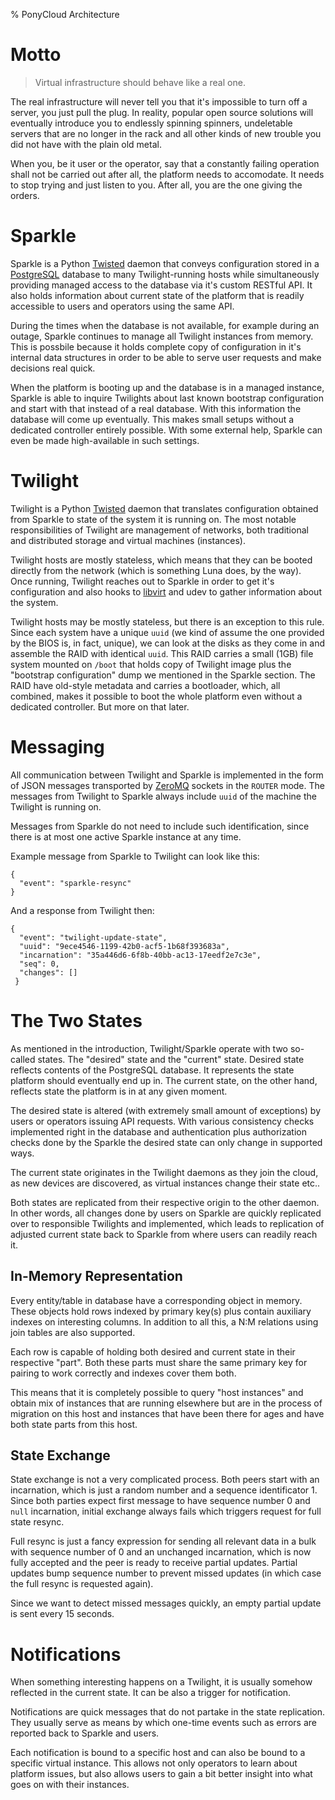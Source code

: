 % PonyCloud Architecture

# Motto

> Virtual infrastructure should behave like a real one.

The real infrastructure will never tell you that it's impossible to turn
off a server, you just pull the plug. In reality, popular open source
solutions will eventually introduce you to endlessly spinning spinners,
undeletable servers that are no longer in the rack and all other kinds of
new trouble you did not have with the plain old metal.

When you, be it user or the operator, say that a constantly failing
operation shall not be carried out after all, the platform needs to
accomodate. It needs to stop trying and just listen to you. After all, you
are the one giving the orders.


# Sparkle

Sparkle is a Python [Twisted][] daemon that conveys configuration stored in
a [PostgreSQL][] database to many Twilight-running hosts while
simultaneously providing managed access to the database via it's custom
RESTful API. It also holds information about current state of the platform
that is readily accessible to users and operators using the same API.

During the times when the database is not available, for example during an
outage, Sparkle continues to manage all Twilight instances from memory.
This is possbile because it holds complete copy of configuration in it's
internal data structures in order to be able to serve user requests and
make decisions real quick.

When the platform is booting up and the database is in a managed instance,
Sparkle is able to inquire Twilights about last known bootstrap
configuration and start with that instead of a real database. With this
information the database will come up eventually. This makes small setups
without a dedicated controller entirely possible. With some external help,
Sparkle can even be made high-available in such settings.


# Twilight

Twilight is a Python [Twisted][] daemon that translates configuration
obtained from Sparkle to state of the system it is running on. The most
notable responsibilities of Twilight are management of networks, both
traditional and distributed storage and virtual machines (instances).

Twilight hosts are mostly stateless, which means that they can be booted
directly from the network (which is something Luna does, by the way). Once
running, Twilight reaches out to Sparkle in order to get it's configuration
and also hooks to [libvirt][] and udev to gather information about the
system.

Twilight hosts may be mostly stateless, but there is an exception to this
rule. Since each system have a unique `uuid` (we kind of assume the one
provided by the BIOS is, in fact, unique), we can look at the disks as they
come in and assemble the RAID with identical `uuid`. This RAID carries a
small (1GB) file system mounted on `/boot` that holds copy of Twilight
image plus the "bootstrap configuration" dump we mentioned in the Sparkle
section. The RAID have old-style metadata and carries a bootloader, which,
all combined, makes it possible to boot the whole platform even without a
dedicated controller. But more on that later.


# Messaging

All communication between Twilight and Sparkle is implemented in the form
of JSON messages transported by [ZeroMQ][] sockets in the `ROUTER` mode.
The messages from Twilight to Sparkle always include `uuid` of the machine
the Twilight is running on.

Messages from Sparkle do not need to include such identification, since
there is at most one active Sparkle instance at any time.

Example message from Sparkle to Twilight can look like this:

    {
      "event": "sparkle-resync"
    }

And a response from Twilight then:

    {
      "event": "twilight-update-state",
      "uuid": "9ece4546-1199-42b0-acf5-1b68f393683a",
      "incarnation": "35a446d6-6f8b-40bb-ac13-17eedf2e7c3e",
      "seq": 0,
      "changes": []
     }

# The Two States

As mentioned in the introduction, Twilight/Sparkle operate with two
so-called states. The "desired" state and the "current" state. Desired
state reflects contents of the PostgreSQL database. It represents the state
platform should eventually end up in. The current state, on the other hand,
reflects state the platform is in at any given moment.

The desired state is altered (with extremely small amount of exceptions) by
users or operators issuing API requests. With various consistency checks
implemented right in the database and authentication plus authorization
checks done by the Sparkle the desired state can only change in supported
ways.

The current state originates in the Twilight daemons as they join the
cloud, as new devices are discovered, as virtual instances change their
state etc..

Both states are replicated from their respective origin to the other
daemon. In other words, all changes done by users on Sparkle are quickly
replicated over to responsible Twilights and implemented, which leads to
replication of adjusted current state back to Sparkle from where users can
readily reach it.


## In-Memory Representation

Every entity/table in database have a corresponding object in memory. These
objects hold rows indexed by primary key(s) plus contain auxiliary indexes
on interesting columns. In addition to all this, a N:M relations using join
tables are also supported.

Each row is capable of holding both desired and current state in their
respective "part". Both these parts must share the same primary key for
pairing to work correctly and indexes cover them both.

This means that it is completely possible to query "host instances" and
obtain mix of instances that are running elsewhere but are in the process
of migration on this host and instances that have been there for ages and
have both state parts from this host.


## State Exchange

State exchange is not a very complicated process. Both peers start with an
incarnation, which is just a random number and a sequence identificator 1.
Since both parties expect first message to have sequence number 0 and
`null` incarnation, initial exchange always fails which triggers request
for full state resync.

Full resync is just a fancy expression for sending all relevant data in a
bulk with sequence number of 0 and an unchanged incarnation, which is now
fully accepted and the peer is ready to receive partial updates. Partial
updates bump sequence number to prevent missed updates (in which case the
full resync is requested again).

Since we want to detect missed messages quickly, an empty partial update is
sent every 15 seconds.


# Notifications

When something interesting happens on a Twilight, it is usually somehow
reflected in the current state. It can be also a trigger for notification.

Notifications are quick messages that do not partake in the state
replication. They usually serve as means by which one-time events such as
errors are reported back to Sparkle and users.

Each notification is bound to a specific host and can also be bound to a
specific virtual instance. This allows not only operators to learn about
platform issues, but also allows users to gain a bit better insight into
what goes on with their instances.


[PostgreSQL]: http://www.postgresql.org/
[ZeroMQ]:     http://www.zeromq.org/
[Twisted]:    http://twistedmatrix.com/
[libvirt]:    http://libvirt.org/
[KVM]:        http://www.linux-kvm.org/
